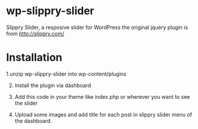 wp-slippry-slider
=================

Slippry Slider, a resposive slider for WordPress
the original jquery plugin is from
http://slippry.com/

Installation
===========
1.unzip wp-slippry-slider into wp-content/plugins

2. Install the plugin via dashboard

3. Add this code in your theme like index.php or wherever you want to see the slider
<?php
if(function_exists(cbwps_slider))
cbwps_slider();
?>

4. Upload some images and add title for each post in slippry slider menu of the dashboard.

